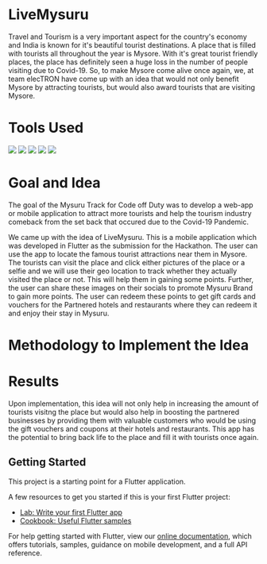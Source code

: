 # LiveMysuru

Travel and Tourism is a very important aspect for the country's economy and India is known for it's beautiful tourist destinations. A place that is filled with tourists all throughout the year is Mysore. With it's great tourist friendly places, the place has definitely seen a huge loss in the number of people visiting due to Covid-19. So, to make Mysore come alive once again, we, at team elecTRON have come up with an idea that would not only benefit Mysore by attracting tourists, but would also award tourists that are visiting Mysore. <br>

# Tools Used
<img src="https://img.shields.io/badge/dart-%230175C2.svg?&style=for-the-badge&logo=dart&logoColor=white"/>  <img src="https://img.shields.io/badge/Flutter%20-%2302569B.svg?&style=for-the-badge&logo=Flutter&logoColor=white" />  <img src="https://img.shields.io/badge/firebase%20-%23039BE5.svg?&style=for-the-badge&logo=firebase"/> <img src="https://img.shields.io/badge/git%20-%23F05033.svg?&style=for-the-badge&logo=git&logoColor=white"/> <img src="https://img.shields.io/badge/adobe%20photoshop%20-%2331A8FF.svg?&style=for-the-badge&logo=adobe%20photoshop&logoColor=white"/> <br>


# Goal and Idea

The goal of the Mysuru Track for Code off Duty was to develop a web-app or mobile application to attract more tourists and help the tourism industry comeback from the set back that occured due to the Covid-19 Pandemic.<br>

We came up with the idea of LiveMysuru. This is a mobile application which was developed in Flutter as the submission for the Hackathon. The user can use the app to locate the famous tourist attractions near them in Mysore. The tourists can visit the place and click either pictures of the place or a selfie and we will use their geo location to track whether they actually visited the place or not. This will help them in gaining some points. Further, the user can share these images on their socials to promote Mysuru Brand to gain more points. The user can redeem these points to get gift cards and vouchers for the Partnered hotels and restaurants where they can redeem it and enjoy their stay in Mysuru. <br>

# Methodology to Implement the Idea


# Results

Upon implementation, this idea will not only help in increasing the amount of tourists visitng the place but would also help in boosting the partnered businesses by providing them with valuable customers who would be using the gift vouchers and coupons at their hotels and restaurants. This app has the potential to bring back life to the place and fill it with tourists once again. <br>

## Getting Started

This project is a starting point for a Flutter application.

A few resources to get you started if this is your first Flutter project:

- [Lab: Write your first Flutter app](https://flutter.dev/docs/get-started/codelab)
- [Cookbook: Useful Flutter samples](https://flutter.dev/docs/cookbook)

For help getting started with Flutter, view our
[online documentation](https://flutter.dev/docs), which offers tutorials,
samples, guidance on mobile development, and a full API reference.
